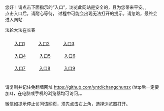 您好！请点击下面指示的“入口”，浏览此网站是安全的，且为您带来平安。。 <br/>
点击入口后，请耐心等待， 过程中可能会出现无法打开的提示，请忽略，最终会进入网站. </br>

法轮大法在长春<br/>
<div style="padding:10px"><a style="margin:20px" target="_blank" href="https://dfyd8j21h4997.cloudfront.net/2Qpsp?mgvxeb" id="ccLink1" rel="nofollow">入口1</a> <a target="_blank" style="margin:20px" href="https://d310lmv4yfz056.cloudfront.net/2Qpsp?bpjsrg" id="ccLink2" rel="nofollow">入口2</a> <a style="margin:20px" target="_blank" href="https://d2ivd1uo6uoerg.cloudfront.net/2Qpsp?gdtkujeh" id="ccLink3" rel="nofollow">入口3</a></div>

<div style="padding:10px" ><a style="margin:20px" target="_blank" href="https://dfyd8j21h4997.cloudfront.net/2Qpsp?mgvxeb" id="ccLink4" rel="nofollow">入口4</a> <a style="margin:20px" href="https://d310lmv4yfz056.cloudfront.net/2Qpsp?bpjsrg" target="_blank" id="ccLink5" rel="nofollow">入口5</a> <a style="margin:20px" href="https://d2ivd1uo6uoerg.cloudfront.net/2Qpsp?gdtkujeh" target="_blank" id="ccLink6" rel="nofollow">入口6</a></div>

<div style="padding:10px"><a style="margin:20px" target="_blank" href="https://dfyd8j21h4997.cloudfront.net/2Qpsp?mgvxeb" id="ccLink7" rel="nofollow">入口7</a> <a style="margin:20px" href="https://d310lmv4yfz056.cloudfront.net/2Qpsp?bpjsrg" target="_blank" id="ccLink8" rel="nofollow">入口8</a> <a style="margin:20px" target="_blank" href="https://d2ivd1uo6uoerg.cloudfront.net/2Qpsp?gdtkujeh" id="ccLink9" rel="nofollow">入口9</a></div>

<br/>



请复制并记住免翻墙网址 https://github.com/yntd/changchunzx (http后一定要加s)，在电脑或手机的浏览器均可访问。。<br/>

微信如提示停止访问该网页，须先点击右上角，选择浏览器打开。
